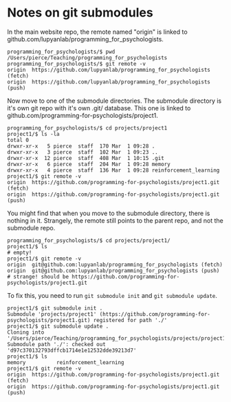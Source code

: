 # Notes on git submodules

In the main website repo, the remote named "origin" is linked to github.com/lupyanlab/programming_for_psychologists.

```
programming_for_psychologists/$ pwd
/Users/pierce/Teaching/programming_for_psychologists
programming_for_psychologists/$ git remote -v
origin	https://github.com/lupyanlab/programming_for_psychologists (fetch)
origin	https://github.com/lupyanlab/programming_for_psychologists (push)
```

Now move to one of the submodule directories. The submodule directory is it's own git repo with it's own .git/ database. This one is linked to github.com/programming-for-psychologists/project1.

```
programming_for_psychologists/$ cd projects/project1
project1/$ ls -la
total 0
drwxr-xr-x   5 pierce  staff  170 Mar  1 09:28 .
drwxr-xr-x   3 pierce  staff  102 Mar  1 09:23 ..
drwxr-xr-x  12 pierce  staff  408 Mar  1 10:15 .git
drwxr-xr-x   6 pierce  staff  204 Mar  1 09:28 memory
drwxr-xr-x   4 pierce  staff  136 Mar  1 09:28 reinforcement_learning
project1/$ git remote -v
origin	https://github.com/programming-for-psychologists/project1.git (fetch)
origin	https://github.com/programming-for-psychologists/project1.git (push)
```

You might find that when you move to the submodule directory, there is nothing in it. Strangely, the remote still points to the parent repo, and not the submodule repo.

```
programming_for_psychologists/$ cd projects/project1/
project1/$ ls
# empty!
project1/$ git remote -v
origin	git@github.com:lupyanlab/programming_for_psychologists (fetch)
origin	git@github.com:lupyanlab/programming_for_psychologists (push)
# strange! should be https://github.com/programming-for-psychologists/project1.git
```

To fix this, you need to run `git submodule init` and `git submodule update`.

```
project1/$ git submodule init .
Submodule 'projects/project1' (https://github.com/programming-for-psychologists/project1.git) registered for path './'
project1/$ git submodule update .
Cloning into '/Users/pierce/Teaching/programming_for_psychologists/projects/project1'...
Submodule path './': checked out 'd97c370132793dffcb1714e1e12532dde39213d7'
project1/$ ls
memory			reinforcement_learning
project1/$ git remote -v
origin	https://github.com/programming-for-psychologists/project1.git (fetch)
origin	https://github.com/programming-for-psychologists/project1.git (push)
```
